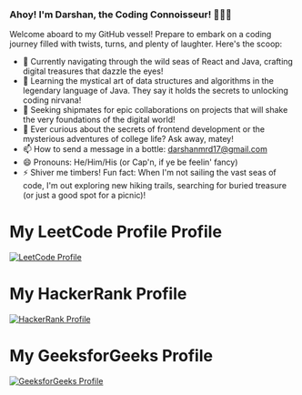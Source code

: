 ### Ahoy! I'm Darshan, the Coding Connoisseur! 👨‍💻✨

Welcome aboard to my GitHub vessel! Prepare to embark on a coding journey filled with twists, turns, and plenty of laughter. Here's the scoop:

- 🔭 Currently navigating through the wild seas of React and Java, crafting digital treasures that dazzle the eyes!
- 🌱 Learning the mystical art of data structures and algorithms in the legendary language of Java. They say it holds the secrets to unlocking coding nirvana!
- 👯 Seeking shipmates for epic collaborations on projects that will shake the very foundations of the digital world!
- 💬 Ever curious about the secrets of frontend development or the mysterious adventures of college life? Ask away, matey!
- 📫 How to send a message in a bottle: [darshanmrd17@gmail.com](mailto:darshanmrd17@gmail.com)
- 😄 Pronouns: He/Him/His (or Cap'n, if ye be feelin' fancy)
- ⚡ Shiver me timbers! Fun fact: When I'm not sailing the vast seas of code, I'm out exploring new hiking trails, searching for buried treasure (or just a good spot for a picnic)!
# My LeetCode Profile Profile

[![LeetCode Profile](https://img.shields.io/badge/LeetCode-DARSHANm17-blue?style=flat&logo=leetcode)](https://leetcode.com/DARSHANm17/)
# My HackerRank Profile

[![HackerRank Profile](https://img.shields.io/badge/HackerRank-darshanmrd17-brightgreen?style=flat&logo=hackerrank)](https://www.hackerrank.com/darshanmrd17)

# My GeeksforGeeks Profile

[![GeeksforGeeks Profile](https://img.shields.io/badge/GeeksforGeeks-darshan9jjj-orange?style=flat&logo=geeksforgeeks)](https://auth.geeksforgeeks.org/user/darshan9jjj/profile)

